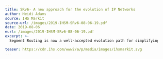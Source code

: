 ```yaml
---
title: SRv6- A new approach for the evolution of IP Networks
author: Heidi Adams
source: IHS Markit
source-url: /images/2019-IHSM-SRv6-08-06-19.pdf
date: 2019-08-06
eurl: /images/2019-IHSM-SRv6-08-06-19.pdf
excerpt: >-
  Segment Routing is now a well-accepted evolution path for simplifying IP/MPLS networks and for providing a solution to address the emerging requirements of 5G/IoT and service virtualization. We believe SR-MPLS and SRv6 will be increasingly deployed in service provider, enterprise, and data center networks. However, it is still early days for SRv6, and there is still a lot of work ahead to develop the vendor ecosystem and get to standardized, interoperable implementations of key features and services.

teaser: https://cdn.ihs.com/www2/a/p/media/images/ihsmarkit.svg
---
```

